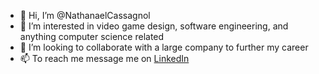 - 👋 Hi, I’m @NathanaelCassagnol
- 👀 I’m interested in video game design, software engineering, and anything computer science related
- 💞️ I’m looking to collaborate with a large company to further my career
- 📫 To reach me message me on <a href="https://www.linkedin.com/in/nathanaelcassagnol"/>LinkedIn<a/>



<!---
NathanaelCassagnol/NathanaelCassagnol is a ✨ special ✨ repository because its `README.md` (this file) appears on your GitHub profile.
You can click the Preview link to take a look at your changes.
--->

